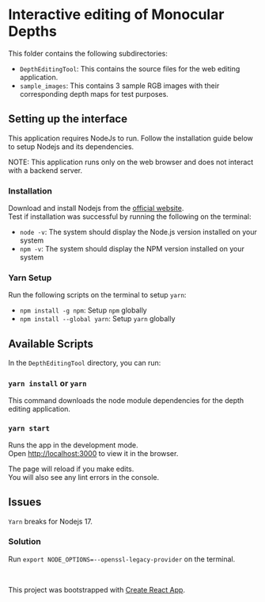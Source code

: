 # Interactive editing of Monocular Depths

This folder contains the following subdirectories:

- `DepthEditingTool`: This contains the source files for the web editing application.
- `sample_images`: This contains 3 sample RGB images with their corresponding depth maps for test purposes.

## Setting up the interface

This application requires NodeJs to run. Follow the installation guide below to setup Nodejs and its dependencies.

NOTE: This application runs only on the web browser and does not interact with a backend server.

### Installation

Download and install Nodejs from the [official website](https://nodejs.org/en/download/).
<br>
Test if installation was successful by running the following on the terminal:

- `node -v`: The system should display the Node.js version installed on your system
- `npm -v`: The system should display the NPM version installed on your system

### Yarn Setup

Run the following scripts on the terminal to setup `yarn`:

- `npm install -g npm`: Setup `npm` globally
- `npm install --global yarn`: Setup `yarn` globally

## Available Scripts

In the `DepthEditingTool` directory, you can run:

### `yarn install` or `yarn`

This command downloads the node module dependencies for the depth editing application.

### `yarn start`

Runs the app in the development mode.\
Open [http://localhost:3000](http://localhost:3000) to view it in the browser.

The page will reload if you make edits.\
You will also see any lint errors in the console.

## Issues

`Yarn` breaks for Nodejs 17.

### Solution

Run `export NODE_OPTIONS=--openssl-legacy-provider` on the terminal.

<br>

This project was bootstrapped with [Create React App](https://github.com/facebook/create-react-app).
